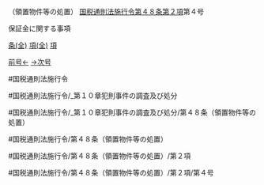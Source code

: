 （領置物件等の処置）
[国税通則法施行令第４８条第２項](国税通則法施行＿令＿第４８条第２項)第４号

保証金に関する事項

[条(全)](国税通則法施行＿令＿第４８条_.md)    [項(全)](国税通則法施行＿令＿第４８条第２項_.md)    [項](国税通則法施行＿令＿第４８条第２項.md)

[前号←](国税通則法施行＿令＿第４８条第２項第３号.md)    [→次号](国税通則法施行＿令＿第４８条第２項第５号.md)

#国税通則法施行令

#国税通則法施行令/_第１０章犯則事件の調査及び処分

#国税通則法施行令/_第１０章犯則事件の調査及び処分/第４８条（領置物件等の処置）

#国税通則法施行令/第４８条（領置物件等の処置）

#国税通則法施行令/第４８条（領置物件等の処置）/第２項

#国税通則法施行令/第４８条（領置物件等の処置）/第２項/第４号

